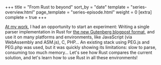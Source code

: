 +++
title = "From Rust to beyond"
sort_by = "date"
template = "series-overview.html"
page_template = "series-episode.html"
weight = 0
[extra]
complete = true
+++

[At my work](https://automattic.com/), I had an opportunity to start an
experiment: Writing a single parser implementation in Rust for [the new
Gutenberg blogpost format](https://github.com/WordPress/gutenberg), and use
it on many platforms and environments, like JavaScript (via WebAssembly and
ASM.js), C, PHP… An existing stack using PEG.js and PEG.php was used, but it was
quickly showing its limitations: slow to parse, consuming too much memory… Let's
see how Rust compares the current solution, and let's learn how to use Rust in
all these environments!

